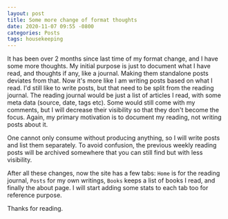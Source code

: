 ```yaml
---
layout: post
title: Some more change of format thoughts
date: 2020-11-07 09:55 -0800
categories: Posts
tags: housekeeping
---
```


It has been over 2 months since last time of my format change, and I have some more thoughts. My initial purpose is just to document what I have read, and thoughts if any, like a journal. Making them standalone posts deviates from that. Now it's more like I am writing posts based on what I read. I'd still like to write posts, but that need to be split from the reading journal. The reading journal would be just a list of articles I read, with some meta data (source, date, tags etc). Some would still come with my comments, but I will decrease their visibility so that they don't become the focus. Again, my primary motivation is to document my reading, not writing posts about it.

One cannot only consume without producing anything, so I will write posts and list them separately. To avoid confusion, the previous weekly reading posts will be archived somewhere that you can still find but with less visibility.

After all these changes, now the site has a few tabs: `Home` is for the reading journal, `Posts` for my own writings, `Books` keeps a list of books I read, and finally the about page. I will start adding some stats to each tab too for reference purpose.

Thanks for reading.